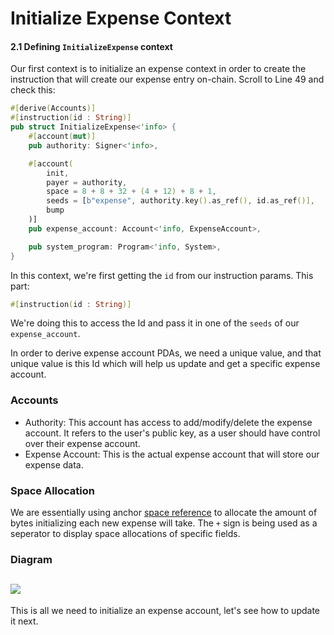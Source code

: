 # Initialize Expense Context

#### 2.1 Defining `InitializeExpense` context

Our first context is to initialize an expense context in order to create the instruction that will create our expense entry on-chain. Scroll to Line 49 and check this:

```rust
#[derive(Accounts)]
#[instruction(id : String)]
pub struct InitializeExpense<'info> {
    #[account(mut)]
    pub authority: Signer<'info>,

    #[account(
        init,
        payer = authority,
        space = 8 + 8 + 32 + (4 + 12) + 8 + 1,
        seeds = [b"expense", authority.key().as_ref(), id.as_ref()], 
        bump
    )]
    pub expense_account: Account<'info, ExpenseAccount>,

    pub system_program: Program<'info, System>,
}
```
In this context, we're first getting the `id` from our instruction params. This part:
```rs
#[instruction(id : String)]
```
We're doing this to access the Id and pass it in one of the `seeds` of our `expense_account`. 

In order to derive expense account PDAs, we need a unique value, and that unique value is this Id which will help us update and get a specific expense account.

### Accounts

- Authority: This account has access to add/modify/delete the expense account. It refers to the user's public key, as a user should have control over their expense account.
- Expense Account: This is the actual expense account that will store our expense data.

### Space Allocation
We are essentially using anchor [space reference](https://book.anchor-lang.com/anchor_references/space.html) to allocate the amount of bytes initializing each new expense will take. 
The `+` sign is being used as a seperator to display space allocations of specific fields.


### Diagram
![](/tutorials/expense-tracker/create.png)
----
This is all we need to initialize an expense account, let's see how to update it next.

